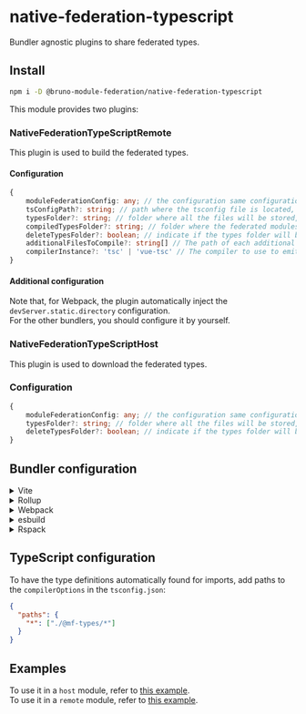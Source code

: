 # native-federation-typescript

Bundler agnostic plugins to share federated types.

## Install

```bash
npm i -D @bruno-module-federation/native-federation-typescript
```

This module provides two plugins:

### NativeFederationTypeScriptRemote

This plugin is used to build the federated types.

#### Configuration

```typescript
{
    moduleFederationConfig: any; // the configuration same configuration provided to the module federation plugin, it is MANDATORY
    tsConfigPath?: string; // path where the tsconfig file is located, default is ''./tsconfig.json'
    typesFolder?: string; // folder where all the files will be stored, default is '@mf-types',
    compiledTypesFolder?: string; // folder where the federated modules types will be stored, default is 'compiled-types'
    deleteTypesFolder?: boolean; // indicate if the types folder will be deleted when the job completes, default is 'true'
    additionalFilesToCompile?: string[] // The path of each additional file which should be emitted
    compilerInstance?: 'tsc' | 'vue-tsc' // The compiler to use to emit files, default is 'tsc'
}
```

#### Additional configuration

Note that, for Webpack, the plugin automatically inject the `devServer.static.directory` configuration.  
For the other bundlers, you should configure it by yourself.

### NativeFederationTypeScriptHost

This plugin is used to download the federated types.

### Configuration

```typescript
{
    moduleFederationConfig: any; // the configuration same configuration provided to the module federation plugin, it is MANDATORY
    typesFolder?: string; // folder where all the files will be stored, default is '@mf-types',
    deleteTypesFolder?: boolean; // indicate if the types folder will be deleted before the job starts, default is 'true'
}
```

## Bundler configuration

<details>
<summary>Vite</summary><br>

```ts
// vite.config.ts
import { NativeFederationTypeScriptHost, NativeFederationTypeScriptRemote } from '@bruno-module-federation/native-federation-typescript/vite';

export default defineConfig({
  plugins: [
    NativeFederationTypeScriptRemote({
      /* options */
    }),
    NativeFederationTypeScriptHost({
      /* options */
    }),
  ],
  /* ... */
  server: {
    // This is needed to emulate the devServer.static.directory of WebPack and correctly serve the zip file
    /* ... */
    proxy: {
      '/@mf-types.zip': {
        target: 'http://localhost:3000',
        changeOrigin: true,
        rewrite: () => `/@fs/${process.cwd()}/dist/@mf-types.zip`,
      },
    },
    fs: {
      /* ... */
      allow: ['./dist'],
      /* ... */
    },
  },
});
```

<br>
</details>
<details>
<summary>Rollup</summary><br>

```ts
// rollup.config.js
import { NativeFederationTypeScriptHost, NativeFederationTypeScriptRemote } from '@bruno-module-federation/native-federation-typescript/rollup';

export default {
  plugins: [
    NativeFederationTypeScriptRemote({
      /* options */
    }),
    NativeFederationTypeScriptHost({
      /* options */
    }),
  ],
};
```

<br>
</details>
<details>
<summary>Webpack</summary><br>

```ts
// webpack.config.js
const { NativeFederationTypeScriptHost, NativeFederationTypeScriptRemote } = require('@bruno-module-federation/native-federation-typescript/webpack');
module.exports = {
  /* ... */
  plugins: [
    NativeFederationTypeScriptRemote({
      /* options */
    }),
    NativeFederationTypeScriptHost({
      /* options */
    }),
  ],
};
```

<br>
</details>
<details>
<summary>esbuild</summary><br>

```ts
// esbuild.config.js
import { build } from 'esbuild';
import { NativeFederationTypeScriptHost, NativeFederationTypeScriptRemote } from '@bruno-module-federation/native-federation-typescript/esbuild';

build({
  plugins: [
    NativeFederationTypeScriptRemote({
      /* options */
    }),
    NativeFederationTypeScriptHost({
      /* options */
    }),
  ],
});
```

<br>
</details>
<details>
<summary>Rspack</summary><br>

```ts
// rspack.config.js
const { NativeFederationTypeScriptHost, NativeFederationTypeScriptRemote } = require('@bruno-module-federation/native-federation-typescript/rspack');
module.exports = {
  /* ... */
  plugins: [
    NativeFederationTypeScriptRemote({
      /* options */
    }),
    NativeFederationTypeScriptHost({
      /* options */
    }),
  ],
};
```

<br>
</details>

## TypeScript configuration

To have the type definitions automatically found for imports, add paths to the `compilerOptions` in the `tsconfig.json`:

```json
{
  "paths": {
    "*": ["./@mf-types/*"]
  }
}
```

## Examples

To use it in a `host` module, refer to [this example](https://github.com/module-federation/module-federation-examples/tree/master/native-federation-tests-typescript-plugins/host).  
To use it in a `remote` module, refer to [this example](https://github.com/module-federation/module-federation-examples/tree/master/native-federation-tests-typescript-plugins/remote).
